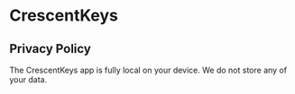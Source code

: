 # CrescentKeys

## Privacy Policy

The CrescentKeys app is fully local on your device. We do not store any of your data.
